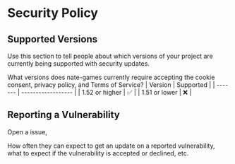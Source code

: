 # Security Policy

## Supported Versions

Use this section to tell people about which versions of your project are
currently being supported with security updates.

What versions does nate-games currently require accepting the cookie consent, privacy policy, and Terms of Service?
| Version | Supported          |
| ------- | ------------------ |
| 1.52 or higher   | :white_check_mark: |
| 1.51 or lower | :x: |
## Reporting a Vulnerability

Open a issue,

How often they can expect to get an update on a
reported vulnerability, what to expect if the vulnerability is accepted or
declined, etc.
